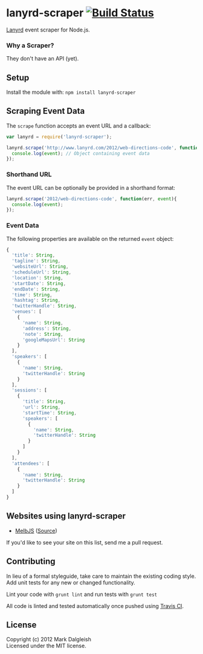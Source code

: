 # lanyrd-scraper [![Build Status](https://secure.travis-ci.org/markdalgleish/node-lanyrd-scraper.png)](http://travis-ci.org/markdalgleish/node-lanyrd-scraper)

[Lanyrd](http://lanyrd.com) event scraper for Node.js.

### Why a Scraper?

They don't have an API (yet).

## Setup

Install the module with: `npm install lanyrd-scraper`

## Scraping Event Data

The `scrape` function accepts an event URL and a callback:

```javascript
var lanyrd = require('lanyrd-scraper');

lanyrd.scrape('http://www.lanyrd.com/2012/web-directions-code', function(err, event){
  console.log(event); // Object containing event data
});
```

### Shorthand URL

The event URL can be optionally be provided in a shorthand format:

```javascript
lanyrd.scrape('2012/web-directions-code', function(err, event){
  console.log(event);
});
```
### Event Data

The following properties are available on the returned `event` object:

```javascript
{
  'title': String,
  'tagline': String,
  'websiteUrl': String,
  'scheduleUrl': String,
  'location': String,
  'startDate': String,
  'endDate': String,
  'time': String,
  'hashtag': String,
  'twitterHandle': String,
  'venues': [
    {
      'name': String,
      'address': String,
      'note': String,
      'googleMapsUrl': String
    }
  ],
  'speakers': [
    {
      'name': String,
      'twitterHandle': String
    }
  ],
  'sessions': [
    {
      'title': String,
      'url': String,
      'startTime': String,
      'speakers': [
        {
          'name': String,
          'twitterHandle': String
        }
      ]
    }
  ],
  'attendees': [
    {
      'name': String,
      'twitterHandle': String
    }
  ]
}
```

## Websites using lanyrd-scraper

* [MelbJS](http://melbjs.com) ([Source](https://github.com/melbjs/melbjs))

If you'd like to see your site on this list, send me a pull request.

## Contributing
In lieu of a formal styleguide, take care to maintain the existing coding style. Add unit tests for any new or changed functionality.

Lint your code with `grunt lint` and run tests with `grunt test`

All code is linted and tested automatically once pushed using [Travis CI](http://travis-ci.org/markdalgleish/node-lanyrd-scraper).

## License
Copyright (c) 2012 Mark Dalgleish  
Licensed under the MIT license.
